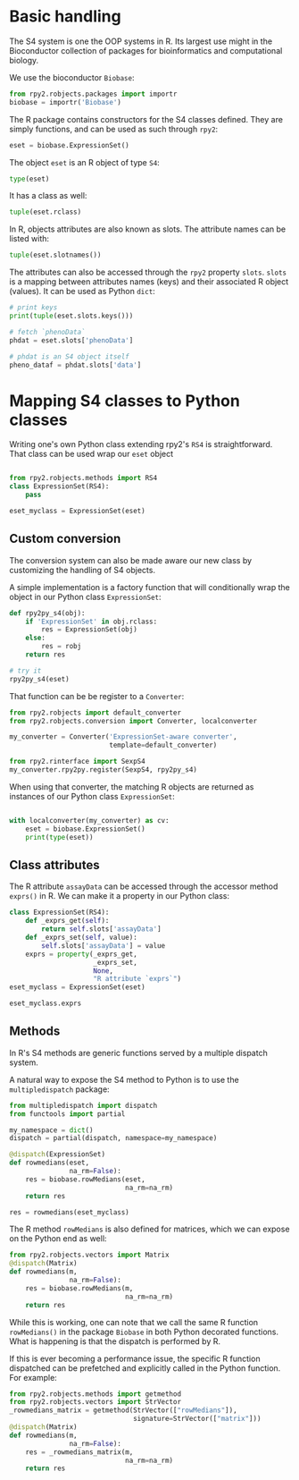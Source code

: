 
# Basic handling

The S4 system is one the OOP systems in R.
Its largest use might in the Bioconductor collection of packages
for bioinformatics and computational biology.

We use the bioconductor `Biobase`:

```python
from rpy2.robjects.packages import importr
biobase = importr('Biobase')
```

The R package contains constructors for the S4 classes defined. They
are simply functions, and can be used as such through `rpy2`:

```python
eset = biobase.ExpressionSet() 
```

The object `eset` is an R object of type `S4`:
```python
type(eset)
```

It has a class as well:

```python
tuple(eset.rclass)
```

In R, objects attributes are also known as slots. The attribute names
can be listed with:

```python
tuple(eset.slotnames())
```

The attributes can also be accessed through the `rpy2` property `slots`.
`slots` is a mapping between attributes names (keys) and their associated
R object (values). It can be used as Python `dict`:

```python
# print keys
print(tuple(eset.slots.keys()))

# fetch `phenoData`
phdat = eset.slots['phenoData']

# phdat is an S4 object itself
pheno_dataf = phdat.slots['data']
```

# Mapping S4 classes to Python classes

Writing one's own Python class extending rpy2's `RS4` is straightforward.
That class can be used wrap our `eset` object

```python

from rpy2.robjects.methods import RS4   
class ExpressionSet(RS4):
    pass

eset_myclass = ExpressionSet(eset)
```

## Custom conversion

The conversion system can also be made aware our new class by customizing
the handling of S4 objects.

A simple implementation is a factory function that will conditionally wrap
the object in our Python class `ExpressionSet`:

```python
def rpy2py_s4(obj):
    if 'ExpressionSet' in obj.rclass:
        res = ExpressionSet(obj)
    else:
        res = robj
    return res

# try it
rpy2py_s4(eset)
```

That function can be be register to a `Converter`:

```python
from rpy2.robjects import default_converter
from rpy2.robjects.conversion import Converter, localconverter

my_converter = Converter('ExpressionSet-aware converter',
                         template=default_converter)

from rpy2.rinterface import SexpS4
my_converter.rpy2py.register(SexpS4, rpy2py_s4)

```

When using that converter, the matching R objects are returned as
instances of our Python class `ExpressionSet`:

```python

with localconverter(my_converter) as cv:
    eset = biobase.ExpressionSet()
    print(type(eset))
```

## Class attributes

The R attribute `assayData` can be accessed
through the accessor method `exprs()` in R.
We can make it a property in our Python class:

```python
class ExpressionSet(RS4):
    def _exprs_get(self):
        return self.slots['assayData']
    def _exprs_set(self, value):
        self.slots['assayData'] = value
    exprs = property(_exprs_get,
                     _exprs_set,
                     None,
                     "R attribute `exprs`")
eset_myclass = ExpressionSet(eset)

eset_myclass.exprs
```

## Methods

In R's S4 methods are generic functions served by a multiple dispatch system.

A natural way to expose the S4 method to Python is to use the
`multipledispatch` package:

```python
from multipledispatch import dispatch
from functools import partial

my_namespace = dict()
dispatch = partial(dispatch, namespace=my_namespace)

@dispatch(ExpressionSet)
def rowmedians(eset,
               na_rm=False):
    res = biobase.rowMedians(eset,
                             na_rm=na_rm)
    return res

res = rowmedians(eset_myclass)
```

The R method `rowMedians` is also defined for matrices, which we can expose
on the Python end as well:

```python
from rpy2.robjects.vectors import Matrix
@dispatch(Matrix)
def rowmedians(m,
               na_rm=False):
    res = biobase.rowMedians(m,
                             na_rm=na_rm)
    return res
```

While this is working, one can note that we call the same R function
`rowMedians()` in the package `Biobase` in both Python decorated
functions. What is happening is that the dispatch is performed by R.

If this is ever becoming a performance issue, the specific R function
dispatched can be prefetched and explicitly called in the Python
function. For example:

```python
from rpy2.robjects.methods import getmethod
from rpy2.robjects.vectors import StrVector
_rowmedians_matrix = getmethod(StrVector(["rowMedians"]),
                               signature=StrVector(["matrix"]))
@dispatch(Matrix)
def rowmedians(m,
               na_rm=False):
    res = _rowmedians_matrix(m,
                             na_rm=na_rm)
    return res
```
